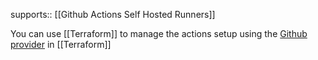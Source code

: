 supports:: [[Github Actions Self Hosted Runners]]

You can use [[Terraform]] to manage the actions setup using the [Github provider](https://registry.terraform.io/providers/integrations/github/latest/docs/resources/) in [[Terraform]] 